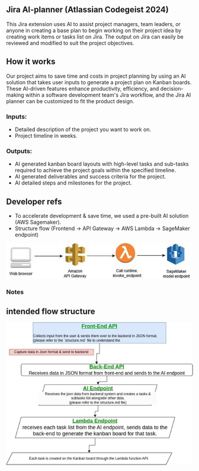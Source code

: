 ## Jira AI-planner (Atlassian Codegeist 2024)

This Jira extension uses AI to assist project managers, team leaders, or anyone in creating a base plan to begin working on their project idea by creating work items or tasks list on Jira. The output on Jira can easily be reviewed and modified to suit the project objectives. 

## How it works
Our project aims to save time and costs in project planning by using an AI solution that takes user inputs to generate a project plan on Kanban boards. These AI-driven features enhance productivity, efficiency, and decision-making within a software development team's Jira workflow, and the Jira AI planner can be customized to fit the product design.

### Inputs:
- Detailed description of the project you want to work on.
- Project timeline in weeks.

### Outputs:
- AI generated kanban board layouts with high-level tasks and sub-tasks required to achieve the project goals within the specified timeline.
- AI generated deliverables and success criteria for the project.
- AI detailed steps and milestones for the project.


## Developer refs
- To accelerate development & save time, we used a pre-built AI solution (AWS Sagemaker).
- Structure flow (Frontend -> API Gateway -> AWS Lambda -> SageMaker endpoint)

![aws flow](1diagram.jpg)


### Notes
## intended flow structure
![Flow structure](flow.jpg)